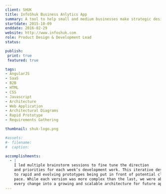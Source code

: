 ```yaml
---
client: SHUK
title: InfoShuk Business Anlytics App 
summary: A tool to help small and medium businesses make strategic desicions based on descriptive, predictive, and proscriptive analytics.
startdate: 2015-10-09
enddate: 2016-02-29
website: http://www.infoshuk.com
role: Product Design & Development Lead
status: 

publish:  
 print: true
 featured: true

tags:
- AngularJS
- SaaS
- B2B
- HTML
- CSS
- Javascript
- Architecture
- Web Application
- Architectural Diagrams
- Rapid Prototype
- Requirements Gathering

thumbnail: shuk-logo.png

#assets: 
#- filename: 
#  caption: 

accomplishments: 
  - |
    I led multiple brainstorm sessions to fine tune the direction 
    and priorities for each week’s development work. This iterative design process led 
    to rapid and evolving prototypes being put in front of potential clients at a regular 
    pace. While each version was more complex than the last, we were able to incorporate 
    every change into a growing and scalable architecture for future application development.
---
```


